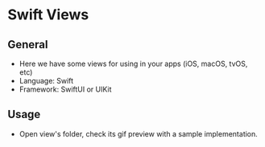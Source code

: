 # Swift Views

## General
- Here we have some views for using in your apps (iOS, macOS, tvOS, etc)
- Language: Swift
- Framework: SwiftUI or UIKit

## Usage
- Open view's folder, check its gif preview with a sample implementation.


